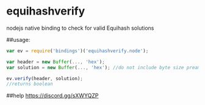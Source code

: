 # equihashverify
nodejs native binding to check for valid Equihash solutions

##usage:
````javascript
var ev = require('bindings')('equihashverify.node');

var header = new Buffer(..., 'hex');
var solution = new Buffer(..., 'hex'); //do not include byte size preamble "fd4005"

ev.verify(header, solution);
//returns boolean
````

##help
https://discord.gg/sXWYQZP
